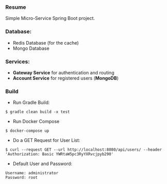 ### Resume
Simple Micro-Service Spring Boot project.

### Database:
* Redis Database (for the cache)
* Mongo Database

### Services:
* **Gateway Service** for authentication and routing
* **Account Service** for registered users (**MongoDB**)

### Build
* Run Gradle Build:
```
$ gradle clean build -x test
```
* Run Docker Compose
```
$ docker-compose up
```
* Do a GET Request for User List:
```
$ curl --request GET --url http://localhost:8080/api/users/ --header 'Authorization: Basic YWRtaW5pc3RyYXRvcjpyb290'
```
* Default User and Password:
```
Username: administrator
Password: root
```